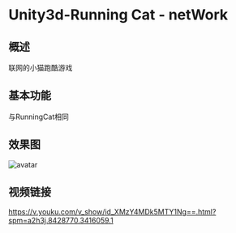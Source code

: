 # Unity3d-Running Cat - netWork

## 概述
联网的小猫跑酷游戏

## 基本功能
与RunningCat相同

## 效果图
![avatar](https://img3.doubanio.com/view/status/m/public/07ebccb323d49ce.webp)

## 视频链接
https://v.youku.com/v_show/id_XMzY4MDk5MTY1Ng==.html?spm=a2h3j.8428770.3416059.1
